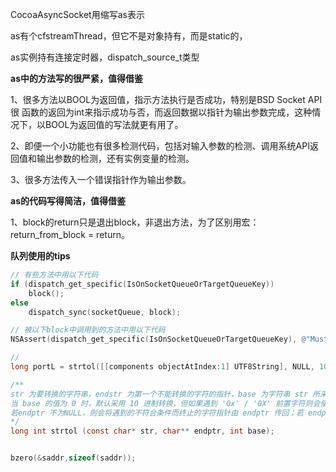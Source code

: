 CocoaAsyncSocket用缩写as表示

as有个cfstreamThread，但它不是对象持有，而是static的，

as实例持有连接定时器，dispatch_source_t类型



**as中的方法写的很严紧，值得借鉴** 

1、很多方法以BOOL为返回值，指示方法执行是否成功，特别是BSD Socket API很 函数的返回为int来指示成功与否，而返回数据以指针为输出参数完成，这种情况下，以BOOL为返回值的写法就更有用了。

2、即便一个小功能也有很多检测代码，包括对输入参数的检测、调用系统API返回值和输出参数的检测，还有实例变量的检测。

3、很多方法传入一个错误指针作为输出参数。



**as的代码写得简洁，值得借鉴** 

1、block的return只是退出block，非退出方法，为了区别用宏：return_from_block = return。



**队列使用的tips** 

```objective-c
// 有些方法中用以下代码
if (dispatch_get_specific(IsOnSocketQueueOrTargetQueueKey))
    block();
else
    dispatch_sync(socketQueue, block);

// 被以下block中调用到的方法中用以下代码
NSAssert(dispatch_get_specific(IsOnSocketQueueOrTargetQueueKey), @"Must be dispatched on socketQueue");
```



```objective-c
// 
long portL = strtol([[components objectAtIndex:1] UTF8String], NULL, 10);

/**
str 为要转换的字符串，endstr 为第一个不能转换的字符的指针，base 为字符串 str 所采用的进制，参数 base 范围从2 至36，或0。参数base 代表 str 采用的进制方式，如base 值为10 则采用10 进制，若base 值为16 则采用16 进制等。两点注意：
当 base 的值为 0 时，默认采用 10 进制转换，但如果遇到 '0x' / '0X' 前置字符则会使用 16 进制转换，遇到 '0' 前置字符则会使用 8 进制转换。
若endptr 不为NULL，则会将遇到的不符合条件而终止的字符指针由 endptr 传回；若 endptr 为 NULL，则表示该参数无效，或不使用该参数。
*/
long int strtol (const char* str, char** endptr, int base);


bzero(&saddr,sizeof(saddr)); 
```

